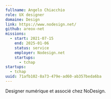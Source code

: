 ```yaml
---
fullname: Angelo Chiacchio
role: UX designer
domaine: Design
link: https://www.nodesign.net/
github: areox-net
missions:
  - start: 2021-07-15
    end: 2025-01-06
    status: service
    employer: Nodesign.net
    startups:
      - tchap
startups:
  - tchap
uuid: 71afb102-8a73-479e-ad60-ab357beda6ba
---
```

Designer numérique et associé chez NoDesign.